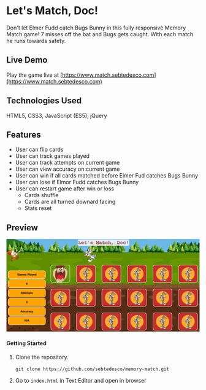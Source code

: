 # Let's Match, Doc!

Don't let Elmer Fudd catch Bugs Bunny in this fully responsive Memory Match game! 7 misses off the bat and Bugs gets caught. With each match he runs towards safety.

## Live Demo

Play the game live at [https://www.match.sebtedesco.com](https://www.match.sebtedesco.com)

## Technologies Used

HTML5, CSS3, JavaScript (ES5), jQuery

## Features
- User can flip cards
- User can track games played
- User can track attempts on current game
- User can view accuracy on current game
- User can win if all cards matched before Elmer Fud catches Bugs Bunny
- User can lose if Elmor Fudd catches Bugs Bunny
- User can restart game after win or loss
    - Cards shuffle
    - Cards are all turned downard facing
    - Stats reset

## Preview

![Memory Match](preview.gif)

#### Getting Started

1. Clone the repository.

    ```shell
    git clone https://github.com/sebtedesco/memory-match.git
    ```

2. Go to `index.html` in Text Editor and open in browser
